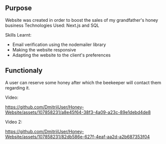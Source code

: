 ## Purpose

Website was created in order to boost the sales of my grandfather's honey business
Technologies Used: Next.js and SQL 

Skills Learnt:
- Email verification using the nodemailer library
- Making the website responsive
- Adapting the website to the client's preferences

## Functionaly

A user can reserve some honey after which the beekeeper will contact them regarding it.

Video:



https://github.com/DmitriiUser/Honey-Website/assets/107858231/a8e45f64-38f3-4a09-a23c-89e1debd4de8


Video 2:



https://github.com/DmitriiUser/Honey-Website/assets/107858231/82db586e-627f-4eaf-aa2d-a2b687353f04




